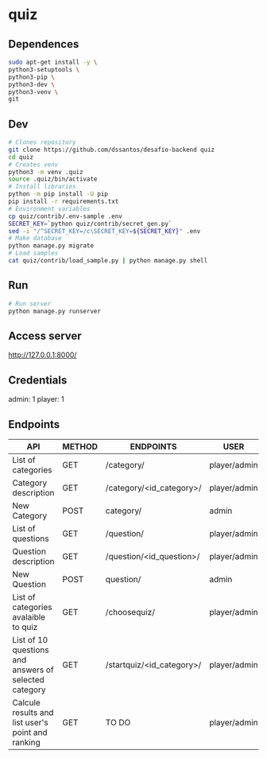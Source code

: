 
# quiz
## Dependences

```bash
sudo apt-get install -y \
python3-setuptools \
python3-pip \
python3-dev \
python3-venv \
git

```

## Dev 
```bash
# Clones repository
git clone https://github.com/dssantos/desafio-backend quiz
cd quiz
# Creates venv
python3 -m venv .quiz
source .quiz/bin/activate
# Install libraries
python -m pip install -U pip
pip install -r requirements.txt
# Environment variables
cp quiz/contrib/.env-sample .env
SECRET_KEY=`python quiz/contrib/secret_gen.py`
sed -i "/^SECRET_KEY=/c\SECRET_KEY=${SECRET_KEY}" .env
# Make database
python manage.py migrate
# Load samples
cat quiz/contrib/load_sample.py | python manage.py shell

```

## Run
```bash
# Run server
python manage.py runserver

```
## Access server
<http://127.0.0.1:8000/>

## Credentials
admin: 1
player: 1

## Endpoints
| API | METHOD | ENDPOINTS | USER | 
| ------ | ------ |------ |------ |
| List of categories | GET | /category/ | player/admin | 
| Category description | GET | /category/<id_category>/ | player/admin | 
| New Category | POST | category/ | admin | 
| List of questions | GET | /question/ | player/admin | 
| Question description | GET | /question/<id_question>/ | player/admin | 
| New Question | POST | question/ | admin | 
| List of categories avalaible to quiz | GET | /choosequiz/ | player/admin | 
| List of 10 questions and answers of selected category | GET | /startquiz/<id_category>/ | player/admin | 
| Calcule results and list user's point and ranking | GET | TO DO | player/admin | 
